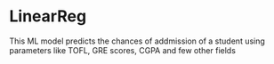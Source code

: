 # LinearReg
This ML model predicts the chances of addmission of a student using parameters like TOFL, GRE scores, CGPA and few other fields
